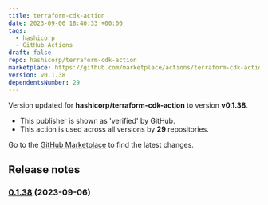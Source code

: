 ```yaml
---
title: terraform-cdk-action
date: 2023-09-06 18:40:33 +00:00
tags:
  - hashicorp
  - GitHub Actions
draft: false
repo: hashicorp/terraform-cdk-action
marketplace: https://github.com/marketplace/actions/terraform-cdk-action
version: v0.1.38
dependentsNumber: 29
---
```



Version updated for **hashicorp/terraform-cdk-action** to version **v0.1.38**.
- This publisher is shown as 'verified' by GitHub.
- This action is used across all versions by **29** repositories.

Go to the [GitHub Marketplace](https://github.com/marketplace/actions/terraform-cdk-action) to find the latest changes.

## Release notes


### [0.1.38](https://github.com/hashicorp/terraform-cdk-action/compare/v0.1.37...v0.1.38) (2023-09-06)

